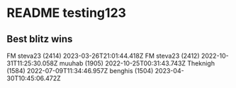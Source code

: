 # README testing123

## Best blitz wins
<!-- lichess -->
FM steva23 (2414) 2023-03-26T21:01:44.418Z
FM steva23 (2412) 2022-10-31T11:25:30.058Z
muuhab (1905) 2022-10-25T00:31:43.743Z
Theknigh (1584) 2022-07-09T11:34:46.957Z
benghis (1504) 2023-04-30T10:45:06.472Z
<!-- lichess -->
